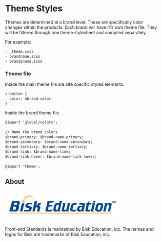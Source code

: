 # Theme Styles

Themes are determined at a brand level. These are specifically color changes within
the products. Each brand will have it's own theme file. They will be filtered through
one theme stylesheet and compiled separately.

For example:
```
- _theme.scss
- brandname.scss
- brand2name.scss
```

### Theme file
Inside the main theme file are site specific styled elements.

```
t-button {
  color: $brand-color;
}
```

Inside the brand theme file.
```
@import 'global/colors';

// Name the brand colors
$brand-primary: $brand-name-primary;
$brand-secondary: $brand-name-secondary;
$brand-tertiary: $brand-name-tertiary;
$brand-link: $brand-name-link;
$brand-link-hover: $brand-name-link-hover;

@import 'theme';
```

## About

![Bisk Education Logo](../../images/logo.png)

Front-end Standards is maintained by Bisk Education, inc. The names and logos for Bisk are trademarks of Bisk Education, inc.
